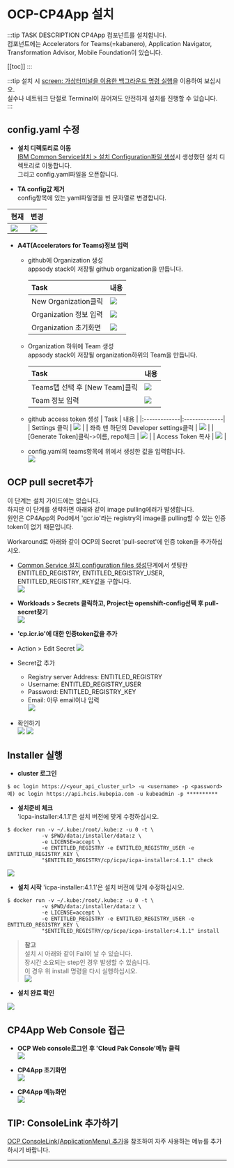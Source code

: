 # OCP-CP4App 설치

:::tip TASK DESCRIPTION
CP4App 컴포넌트를 설치합니다.  
컴포넌트에는 Accelerators for Teams(=kabanero), Application Navigator, Transformation Advisor, Mobile Foundation이 있습니다.  

[[toc]] 
:::

:::tip
설치 시 [screen: 가상터미널을 이용한 백그라운드 명령 실행](https://happycloud-lee.tistory.com/119)을 이용하여 보십시오.  
실수나 네트워크 단절로 Terminal이 끊어져도 안전하게 설치를 진행할 수 있습니다.   
:::

## config.yaml 수정 
- **설치 디렉토리로 이동**  
[IBM Common Service설치 > 설치 Configuration파일 생성](https://kubepia.github.io/cloudpak/cp4app/install/cp4app01.html#%EC%84%A4%EC%B9%98-configuration-files-%EC%83%9D%EC%84%B1)시 생성했던 설치 디렉토리로 이동합니다.  
그리고 config.yaml파일을 오픈합니다.  

- **TA config값 제거**  
config항목에 있는 yaml파일명을 빈 문자열로 변경합니다.  

| 현재 | 변경 |
|:------------|:-----------|
|![](./img/2020-05-26-23-14-23.png) | ![](./img/2020-05-26-23-16-57.png) |

- **A4T(Accelerators for Teams)정보 입력**  
  - github에 Organization 생성  
    appsody stack이 저장될 github organization을 만듭니다.

    | Task | 내용 |
    |:-------------|:--------------|
    | New Organization클릭 | ![](./img/2020-05-26-23-20-09.png) |
    | Organization 정보 입력 | ![](./img/2020-05-26-23-21-33.png) | 
    | Organization 초기화면 | ![](./img/2020-05-26-23-24-51.png) |
    
  - Organization 하위에 Team 생성  
    appsody stack이 저장될 organization하위의 Team을 만듭니다.   
    
    | Task | 내용 |
    |:-------------|:--------------|
    | Teams탭 선택 후 [New Team]클릭 | ![](./img/2020-05-26-23-27-20.png) | 
    | Team 정보 입력 | ![](./img/2020-05-26-23-27-51.png) |
    
  - github access token 생성 
    | Task | 내용 |
    |:-------------|:--------------|
    | Settings 클릭 | ![](./img/2020-05-26-23-28-58.png) |
    | 좌측 맨 하단의 Developer settings클릭 | ![](./img/2020-05-26-23-30-28.png) |
    | [Generate Token]클릭->이름, repo체크 | ![](./img/2020-05-26-23-32-24.png) | 
    | Access Token 복사 | ![](./img/2020-05-26-23-33-02.png) |
        
  - config.yaml의 teams항목에 위에서 생성한 값을 입력합니다.  
    ![](./img/2020-05-26-23-44-04.png)

## OCP pull secret추가
이 단계는 설치 가이드에는 없습니다.  
하지만 이 단계를 생략하면 아래와 같이 image pulling에러가 발생합니다.  
원인은 CP4App의 Pod에서 'gcr.io'라는 registry의 image를 pulling할 수 있는 인증token이 없기 때문입니다.  

Workaround로 아래와 같이 OCP의 Secret 'pull-secret'에 인증 token을 추가하십시오.  
- [Common Service 설치 configuration files 생성](https://kubepia.github.io/cloudpak/cp4app/install/cp4app01.html#ibm-common-service-%EC%84%A4%EC%B9%98)단계에서 셋팅한   ENTITLED_REGISTRY, ENTITLED_REGISTRY_USER, ENTITLED_REGISTRY_KEY값을 구합니다.  
![](./img/2020-05-30-05-39-23.png)

- **Workloads > Secrets 클릭하고, Project는 openshift-config선택 후 pull-secret찾기**  
![](./img/2020-05-27-00-30-01.png)
- **'cp.icr.io'에 대한 인증token값을 추가**  
 - Action > Edit Secret
   ![](./img/2020-05-29-15-22-59.png)
 - Secret값 추가  
   - Registry server Address: ENTITLED_REGISTRY  
   - Username: ENTITLED_REGISTRY_USER  
   - Password: ENTITLED_REGISTRY_KEY
   - Email: 아무 email이나 입력   
   ![](./img/2020-05-29-15-23-19.png)
 - 확인하기  
   ![](./img/2020-05-30-05-45-59.png)
   ![](./img/2020-05-30-05-46-27.png)

## Installer 실행 
- **cluster 로그인**  
```
$ oc login https://<your_api_cluster_url> -u <username> -p <password>
예) oc login https://api.hcis.kubepia.com -u kubeadmin -p ********** 
```
- **설치준비 체크**  
'icpa-installer:4.1.1'은 설치 버전에 맞게 수정하십시오.  
```
$ docker run -v ~/.kube:/root/.kube:z -u 0 -t \
           -v $PWD/data:/installer/data:z \
           -e LICENSE=accept \
           -e ENTITLED_REGISTRY -e ENTITLED_REGISTRY_USER -e ENTITLED_REGISTRY_KEY \
           "$ENTITLED_REGISTRY/cp/icpa/icpa-installer:4.1.1" check
```
![](./img/2020-05-26-23-50-09.png)

- **설치 시작** 
'icpa-installer:4.1.1'은 설치 버전에 맞게 수정하십시오.   
```
$ docker run -v ~/.kube:/root/.kube:z -u 0 -t \
           -v $PWD/data:/installer/data:z \
           -e LICENSE=accept \
           -e ENTITLED_REGISTRY -e ENTITLED_REGISTRY_USER -e ENTITLED_REGISTRY_KEY \
           "$ENTITLED_REGISTRY/cp/icpa/icpa-installer:4.1.1" install
```
> **참고**  
  설치 시 아래와 같이 Fail이 날 수 있습니다.  
  장시간 소요되는 step인 경우 발생할 수 있습니다.  
  이 경우 위 install 명령을 다시 실행하십시오.  
  ![](./img/2020-05-27-00-17-34.png)

- **설치 완료 확인**  

![](./img/2020-05-27-00-49-21.png)

## CP4App Web Console 접근 
- **OCP Web console로그인 후 'Cloud Pak Console'메뉴 클릭**  
![](./img/2020-05-27-00-50-14.png)

- **CP4App 초기화면**  
![](./img/2020-05-27-00-51-29.png)

- **CP4App 메뉴화면**  
![](./img/2020-05-27-00-53-24.png)

## TIP: ConsoleLink 추가하기 
[OCP ConsoleLink(ApplicationMenu) 추가](https://happycloud-lee.tistory.com/120)을 참조하여 자주 사용하는 메뉴를 추가하시기 바랍니다.  


---
<disqus/>
